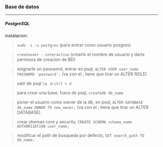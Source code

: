
### Base de datos
--------

##### PostgreSQL


instalacion:
> `sudo -i -u postgres` (para entrar como usuario posgres)

> `createuser --interactive` (crearlo el nombre de usuario y darle permisos de creación de BD)

> asignarle un password, entrar en psql, `ALTER USER user_name  PASSWORD 'password';` (va con el ; tiene que tirar un ALTER ROLE)

> salir de psql `\q ` o  `ctrl + d`

>para crear una base, fuera de psql, `createdb db_name`

> poner el usuario como owner de la db, en psql, `ALTER DATABASE db_name OWNER TO new_owner;` (va con el ; tiene que tirar un ALTER DATABASE)

> crear shemas core y security, `CREATE SCHEMA schema_name AUTHORIZATION user_name;` 

> modificar el path de busqueda por defecto, `SET search_path TO db_name;`